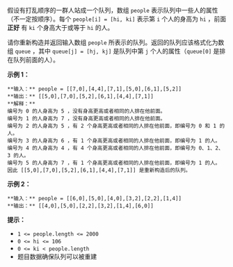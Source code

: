 假设有打乱顺序的一群人站成一个队列，数组 `people` 表示队列中一些人的属性（不一定按顺序）。每个 `people[i] = [hi, ki]`
表示第 `i` 个人的身高为 `hi` ，前面 **正好** 有 `ki` 个身高大于或等于 `hi` 的人。

请你重新构造并返回输入数组 `people` 所表示的队列。返回的队列应该格式化为数组 `queue` ，其中 `queue[j] = [hj, kj]`
是队列中第 `j` 个人的属性（`queue[0]` 是排在队列前面的人）。

**示例 1：**

    
    
    **输入：** people = [[7,0],[4,4],[7,1],[5,0],[6,1],[5,2]]
    **输出：** [[5,0],[7,0],[5,2],[6,1],[4,4],[7,1]]
    **解释：**
    编号为 0 的人身高为 5 ，没有身高更高或者相同的人排在他前面。
    编号为 1 的人身高为 7 ，没有身高更高或者相同的人排在他前面。
    编号为 2 的人身高为 5 ，有 2 个身高更高或者相同的人排在他前面，即编号为 0 和 1 的人。
    编号为 3 的人身高为 6 ，有 1 个身高更高或者相同的人排在他前面，即编号为 1 的人。
    编号为 4 的人身高为 4 ，有 4 个身高更高或者相同的人排在他前面，即编号为 0、1、2、3 的人。
    编号为 5 的人身高为 7 ，有 1 个身高更高或者相同的人排在他前面，即编号为 1 的人。
    因此 [[5,0],[7,0],[5,2],[6,1],[4,4],[7,1]] 是重新构造后的队列。
    

**示例 2：**

    
    
    **输入：** people = [[6,0],[5,0],[4,0],[3,2],[2,2],[1,4]]
    **输出：** [[4,0],[5,0],[2,2],[3,2],[1,4],[6,0]]
    

**提示：**

  * `1 <= people.length <= 2000`
  * `0 <= hi <= 106`
  * `0 <= ki < people.length`
  * 题目数据确保队列可以被重建

